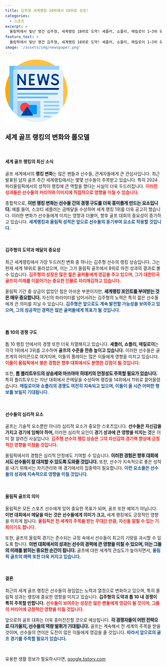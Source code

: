 ```yaml
---
title: 김주형 세계랭킹 20위에서 18위로 상승!
categories:
  - 스포츠
excerpt: >
  올림픽에서 빛난 영건 김주형, 세계랭킹 18위로 도약! 셰플러, 쇼플리, 매킬로이 1~3위 유지 속, 신예의 저력에 주목하라!
feature_text: >
  올림픽에서 빛난 영건 김주형, 세계랭킹 18위로 도약! 셰플러, 쇼플리, 매킬로이 1~3위 유지 속, 신예의 저력에 주목하라!
image: '/assets/img/newspaper.png'
---
```


<p><img src="/assets/img/newspaper.png" alt="kimp 속보" /></p>

<h2 data-ke-size="size26">세계 골프 랭킹의 변화와 롤모델</h2>

<p data-ke-size="size16">&nbsp;</p>

<h4>세계 골프 랭킹의 최신 소식</h4>

<p>골프 세계에서의 <b>랭킹 변화</b>는 많은 팬들과 선수들, 관계자들에게 큰 관심사입니다. 최근 발표된 남자 골프 주간 세계랭킹에서는 몇몇 선수들이 주목받고 있습니다. 특히 2024 파리올림픽에서의 성적이 랭킹에 큰 역할을 했다는 사실이 더욱 두드러집니다. <b><span style="color: #ee2323;">이러한 성과들은 선수들의 커리어와 이미지에 직접적으로 영향을 미칠 수 있습니다.</span></b> </p>

<p>종합적으로, <b><span style="background-color: #21538527;">이번 랭킹 변화는 선수들 간의 경쟁 구도를 더욱 흥미롭게 만드는 요소입니다.</span></b> 예를 들어, 스코티 셰플러는 금메달을 수상하며 세계 랭킹 1위를 더욱 공고히 했습니다. 이러한 변화가 선수들에게 미치는 영향과 더불어, 향후 골프 대회의 중요성이 증가하고 있습니다. <b><span style="color: #1a5490;">세계랭킹과 올림픽 성적은 앞으로 선수들의 동기부여 요소로 작용할 것입니다.</span></b></p>

<p data-ke-size="size16">&nbsp;</p>

<h4>김주형의 도약과 메달의 중요성</h4>

<p><ld>최근 세계랭킹에서 가장 두드러진 변화 중 하나는 김주형 선수의 랭킹 상승입니다. 그는 현재 세계 18위로 올라섰으며, 이는 그가 올림픽 골프에서 8위로 마친 성과의 결과로 볼 수 있습니다. <b><span style="color: #ee2323;">김주형의 성장은 많은 젊은 골퍼들에게 영감을 주고 있으며, 그가 대한민국 골프의 미래를 이끌어가는 중요한 인물로 자리매김하고 있습니다.</span></b></p>

<p>올림픽 기간 중 상금이 없었던 점은 아쉬운 부분이지만, <b><span style="background-color: #21538527;">세계랭킹 포인트를 부여받는 것은 매우 중요합니다.</span></b> 자신의 파라미터를 넘어서려는 김주형의 노력은 특히 젊은 선수들에게 큰 의미를 지닐 수 있습니다. <b><span style="color: #1a5490;">김주형은 앞으로도 계속 발전할 가능성을 보여주고 있으며, 그의 성공적인 경력은 많은 골퍼들에게 목표가 될 것입니다.</span></b></p>

<p data-ke-size="size16">&nbsp;</p>

<h4>톱 10의 경쟁 구도</h4>

<p>톱 10 랭킹 안에서의 경쟁 또한 더욱 치열해지고 있습니다. <b>셰플러, 쇼플리, 매킬로이</b>는 각각 1위에서 3위를 고수하며 <b>골프의 수준을 한층 높이고 있습니다.</b> 이러한 선수들은 골프계의 아이콘으로 여겨지며, 이들의 플레이는 많은 이들에게 영향을 미치고 있습니다. <b><span style="color: #ee2323;">이들이 올림픽에서 쌓은 경험은 향후 대회에서도 분명한 강점이 될 것입니다.</span></b></p>

<p>또한, <b><span style="background-color: #21538527;">톰 플리트우드의 상승세와 마쓰야마 히데키의 안정성도 주목할 필요가 있습니다.</span></b> 특히 플리트우드는 지난 대회에서 은메달을 수상하며 랭킹을 14위에서 11위로 끌어올렸습니다. <b><span style="color: #1a5490;">매킬로이와 쇼플리의 경쟁도 여전히 지속되고 있으며, 이들이 올 시즌 어떠한 행보를 보일지 기대됩니다.</span></b></p>

<p data-ke-size="size16">&nbsp;</p>

<h4>선수들의 심리적 요소</h4>

<p>골프는 기술적 요소뿐만 아니라 심리적 요소가 중요한 스포츠입니다. <b>선수들은 자신감을 가지고 경기에 임해야 하며, </b>이러한 심리적 요인이 <b>경기 성과에 큰 영향을 미치는 것</b>은 이미 잘 알려진 사실입니다. <b><span style="color: #ee2323;">김주형 선수의 랭킹 상승은 그의 자신감와 경기력 향상에 긍정적인 영향을 미쳤을 것입니다.</span></b> </p>

<p>올림픽에서의 경험은 심리적 안정에도 기여할 수 있습니다. <b><span style="background-color: #21538527;">이러한 경험은 향후 대회에서도 선수들이 잘 대처할 수 있도록 도와줄 것입니다.</span></b> 또한, 선수가 지속적으로 좋은 성적을 내기 위해서는 자기관리와 매 경기에서의 집중력이 필요합니다. <b><span style="color: #1a5490;">이런 요소들은 선수들의 성과에 지속적으로 영향을 미칠 것입니다.</span></b></p>

<p data-ke-size="size16">&nbsp;</p>

<h4>올림픽 골프의 의미</h4>

<p>올림픽은 모든 스포츠 선수에게 있어 중요한 목표가 되며, 골프 또한 예외가 아닙니다. <b>이번 대회에서 메달을 따는 것은 선수들에게 의미가 크고, </b>세계 랭킹에도 긍정적인 영향을 미치게 됩니다. <b><span style="color: #ee2323;">올림픽은 전 세계의 주목을 받는 무대인 만큼, 자신을 알릴 수 있는 기회이기도 합니다.</span></b></p>

<p>또한, 골프의 올림픽 경기는 준수되는 규정 속에서 선수들이 최고의 기량을 과시할 수 있도록 합니다. <b><span style="background-color: #21538527;">이번 대회에서의 성과는 선수의 경력에 큰 영향을 미칠 수 있으며, 이는 그들의 미래를 밝히는 중요한 순간이 됩니다.</span></b> 골프에 대한 세계적 관심도가 높아지면서, <b><span style="color: #1a5490;">올림픽 골프의 매력 또한 더욱 커지고 있습니다.</span></b></p>

<p data-ke-size="size16">&nbsp;</p>

<h4>결론</h4>

<p>최근의 세계 골프 랭킹은 선수들의 끊임없는 노력과 열정으로 변화하고 있으며, 특히 올림픽 성과는 랭킹에 중요한 영향을 미치고 있습니다. <b>김주형의 도약과 톱 10 내 경쟁이 특히 주목할 만합니다.</b> <b><span style="color: #ee2323;">선수들이 보여주는 성장은 많은 팬들에게 영감이 될 것이며, 그들의 커리어에 긍정적인 영향을 미칠 것입니다.</span></b></p>

<p>앞으로의 골프 대회는 더욱 흥미진진할 것으로 예상됩니다. <b><span style="background-color: #21538527;">각 경쟁자들이 어떤 전략으로 다가올지, 선수들의 역량 발휘가 기대됩니다.</span></b> 골프는 계속해서 전 세계의 주목을 받을 것이며, 선수들의 연이은 도전이 많은 이들에게 영감을 줄 것입니다. <b><span style="color: #1a5490;">따라서 앞으로의 골프 경기를 주목할 필요가 있습니다.</span></b> </p>

<p data-ke-size="size16">&nbsp;</p>
유용한 생활 정보가 필요하시다면, <a href="https://qoogle.tistory.com" rel="dofollow">qoogle.tistory.com</a>


